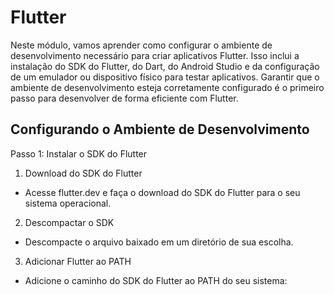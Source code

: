 # Flutter


N​este módulo, vamos aprender como configurar o ambiente de desenvolvimento necessário para criar aplicativos Flutter. Isso inclui a instalação do SDK do Flutter, do Dart, do Android Studio e da configuração de um emulador ou dispositivo físico para testar aplicativos. Garantir que o ambiente de desenvolvimento esteja corretamente configurado é o primeiro passo para desenvolver de forma eficiente com Flutter.


## Configurando o Ambiente de Desenvolvimento


Passo 1: Instalar o SDK do Flutter


1. Download do SDK do Flutter

- Acesse flutter.dev e faça o download do SDK do Flutter para o seu sistema operacional.

2. Descompactar o SDK

- Descompacte o arquivo baixado em um diretório de sua escolha.

3. Adicionar Flutter ao PATH

- Adicione o caminho do SDK do Flutter ao PATH do seu sistema:






















